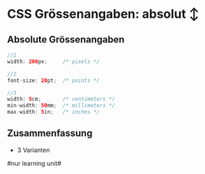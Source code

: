 # CSS Grössenangaben: absolut ↕️

## Absolute Grössenangaben

```java
//1
width: 200px;     /* pixels */

//2
font-size: 20pt;  /* points */

//3
width: 5cm;       /* centimeters */
min-width: 50mm;  /* millimeters */
max-width: 5in;   /* inches */
```

## Zusammenfassung
- 3 Varianten


#nur learning unit#